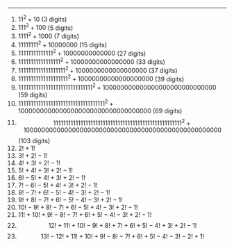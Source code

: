 ***
1. $11^2 + 10$  (3 digits)
2. $111^2 + 100$  (5 digits)
3. $1111^2 + 1000$  (7 digits)
4. $11111111^2 + 10000000$  (15 digits)
5. $11111111111111^2 + 10000000000000$  (27 digits)
6. $11111111111111111^2 + 10000000000000000$  (33 digits)
7. $1111111111111111111^2 + 1000000000000000000$ (37 digits)
8. $11111111111111111111^2 + 10000000000000000000$ (39 digits)
9. $111111111111111111111111111111^2 + 100000000000000000000000000000$ (59 digits)
10. $11111111111111111111111111111111111^2 + 10000000000000000000000000000000000$ (69 digits)
11. $$1111111111111111111111111111111111111111111111111111^2 + 1000000000000000000000000000000000000000000000000000$$ (103 digits)
12. $2!+1!$
13. $3!+2!-1!$
14. $4!+3!+2!-1!$
15. $5!+4!+3!+2!-1!$
16. $6!-5!+4!+3!+2!-1!$
17. $7!-6!-5!+4!+3!+2!-1!$
18. $8!-7!+6!-5!-4!-3!+2!-1!$
19. $9!+8!-7!+6!-5!-4!-3!+2!-1!$
20. $10!-9!+8!-7!+6!-5!+4!-3!+2!-1!$
21. $11!+10!+9!-8!-7!+6!+5!-4!-3!+2!-1!$
22. $$12!+11!+10!-9!+8!+7!+6!+5!-4!+3!+2!-1!$$ 
23. $${13!-12!+11!+10!+9!-8!-7!+6!+5!-4!-3!-2!+1!}$$


<html lang="en">
<head>
<meta http-equiv="content-type" content="text/html; charset=utf-8">
<script type="text/javascript" charset="utf-8" src="
https://cdn.mathjax.org/mathjax/latest/MathJax.js?config=TeX-AMS-MML_HTMLorMML,
https://vincenttam.github.io/javascripts/MathJaxLocal.js"></script>
</head>
